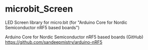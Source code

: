 # microbit_Screen
LED Screen library for micro:bit (for "Arduino Core for Nordic Semiconductor nRF5 based boards")

Arduino Core for Nordic Semiconductor nRF5 based boards (GitHub)
https://github.com/sandeepmistry/arduino-nRF5
